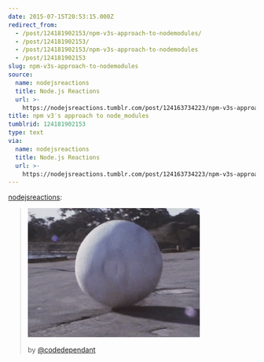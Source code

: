 ```yaml
---
date: 2015-07-15T20:53:15.000Z
redirect_from:
  - /post/124181902153/npm-v3s-approach-to-nodemodules/
  - /post/124181902153/
  - /post/124181902153/npm-v3s-approach-to-nodemodules
  - /post/124181902153
slug: npm-v3s-approach-to-nodemodules
source:
  name: nodejsreactions
  title: Node.js Reactions
  url: >-
    https://nodejsreactions.tumblr.com/post/124163734223/npm-v3s-approach-to-nodemodules
title: npm v3′s approach to node_modules
tumblrid: 124181902153
type: text
via:
  name: nodejsreactions
  title: Node.js Reactions
  url: >-
    https://nodejsreactions.tumblr.com/post/124163734223/npm-v3s-approach-to-nodemodules
---
```

<p><a href="http://nodejsreactions.tumblr.com/post/124163734223/npm-v3-s-approach-to-node-modules" class="tumblr_blog">nodejsreactions</a>:</p>

<blockquote><p data-orig-width="350" data-orig-height="263" class="tmblr-full"><img src="./tumblr_inline_nrbp5rwCYP1s0m7nr_500.gif" data-orig-width="350" data-orig-height="263" alt="image"/></p>
<p>by <a href="https://twitter.com/codedependant">@codedependant</a></p></blockquote>
